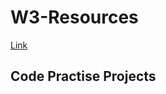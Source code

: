 #  W3-Resources

[Link](https://www.w3resource.com/python-exercises/python-basic-exercises.php)

## Code Practise Projects
